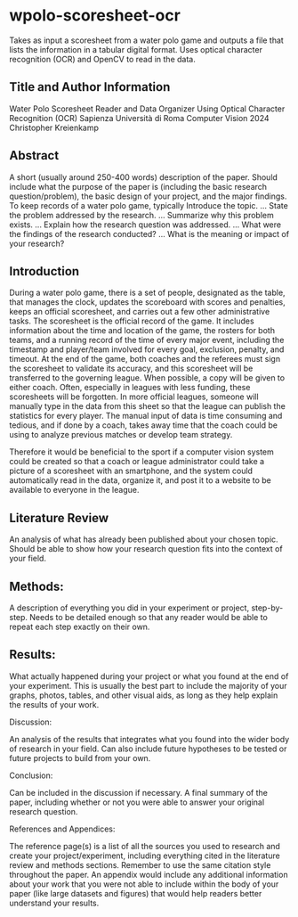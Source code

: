 # wpolo-scoresheet-ocr
Takes as input a scoresheet from a water polo game and outputs a file that lists the information in a tabular digital format. Uses optical character recognition (OCR) and OpenCV to read in the data.

## Title and Author Information
Water Polo Scoresheet Reader and Data Organizer Using Optical Character Recognition (OCR)
Sapienza Università di Roma
Computer Vision 2024
Christopher Kreienkamp

## Abstract
A short (usually around 250-400 words) description of the paper. Should include what the purpose of the paper is (including the basic research question/problem), the basic design of your project, and the major findings.
To keep records of a water polo game, typically
Introduce the topic. ...
State the problem addressed by the research. ...
Summarize why this problem exists. ...
Explain how the research question was addressed. ...
What were the findings of the research conducted? ...
What is the meaning or impact of your research?

## Introduction
During a water polo game, there is a set of people, designated as the table, that manages the clock, updates the scoreboard with scores and penalties, keeps an official scoresheet, and carries out a few other administrative tasks. The scoresheet is the official record of the game. It includes information about the time and location of the game, the rosters for both teams, and a running record of the time of every major event, including the timestamp and player/team involved for every goal, exclusion, penalty, and timeout. At the end of the game, both coaches and the referees must sign the scoresheet to validate its accuracy, and this scoresheet will be transferred to the governing league. When possible, a copy will be given to either coach. Often, especially in leagues with less funding, these scoresheets will be forgotten. In more official leagues, someone will manually type in the data from this sheet so that the league can publish the statistics for every player. The manual input of data is time consuming and tedious, and if done by a coach, takes away time that the coach could be using to analyze previous matches or develop team strategy.

Therefore it would be beneficial to the sport if a computer vision system could be created so that a coach or league administrator could take a picture of a scoresheet with an smartphone, and the system could automatically read in the data, organize it, and post it to a website to be available to everyone in the league.

## Literature Review
An analysis of what has already been published about your chosen topic. Should be able to show how your research question fits into the context of your field.

## Methods:

A description of everything you did in your experiment or project, step-by-step. Needs to be detailed enough so that any reader would be able to repeat each step exactly on their own.

## Results:

What actually happened during your project or what you found at the end of your experiment. This is usually the best part to include the majority of your graphs, photos, tables, and other visual aids, as long as they help explain the results of your work.

Discussion:

An analysis of the results that integrates what you found into the wider body of research in your field. Can also include future hypotheses to be tested or future projects to build from your own.

Conclusion:

Can be included in the discussion if necessary. A final summary of the paper, including whether or not you were able to answer your original research question.

References and Appendices:

The reference page(s) is a list of all the sources you used to research and create your project/experiment, including everything cited in the literature review and methods sections. Remember to use the same citation style throughout the paper. An appendix would include any additional information about your work that you were not able to include within the body of your paper (like large datasets and figures) that would help readers better understand your results.

